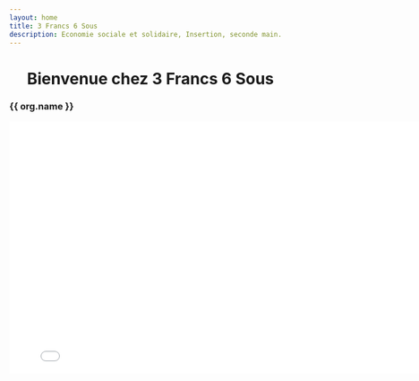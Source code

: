 ```yaml
---
layout: home
title: 3 Francs 6 Sous
description: Economie sociale et solidaire, Insertion, seconde main.
---
```

<link href="https://cdn.jsdelivr.net/npm/modern-normalize@v2.0.0/modern-normalize.min.css" rel="stylesheet">
<link href="https://cdn.jsdelivr.net/npm/bootstrap@5.3.0/dist/css/bootstrap.min.css" rel="stylesheet" crossorigin="anonymous">

<h1 style="text-align: center;">Bienvenue chez 3 Francs 6 Sous</h1>

<div class="row">
    <div class="col d-flex justify-content-center">
            <h3 class="alt-h3 mb-3">{{ org.name }}</h3>
            <div class="embed-responsive embed-responsive-16by9">
              <iframe class="embed-responsive-item" width="800" height="450" src="//embed.francetv.fr/f5fece7ada41513e215e5a709ac5e06b" frameborder="0" scrolling="no" allowfullscreen></iframe>
            </div>
          </div>
</div>